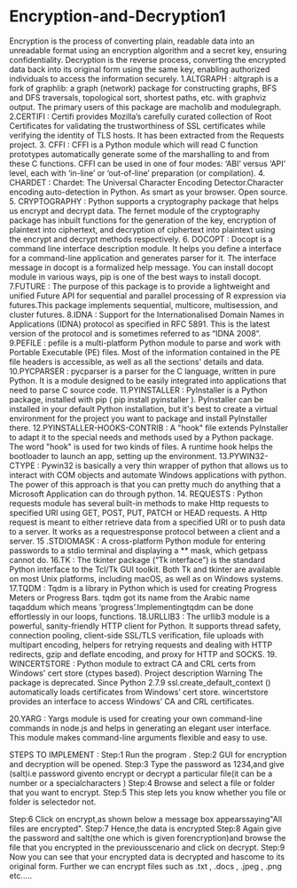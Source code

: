 # Encryption-and-Decryption1
Encryption is the process of converting plain, readable data into an unreadable format using an encryption algorithm and a secret key, ensuring confidentiality. Decryption is the reverse process, converting the encrypted data back into its original form using the same key, enabling authorized individuals to access the information securely.
1.ALTGRAPH :
altgraph is a fork of graphlib: a graph (network) package for constructing graphs, BFS and DFS traversals, topological sort, shortest paths, etc. with graphviz output. 
The primary users of this package are macholib and modulegraph. 
2.CERTIFI :
Certifi provides Mozilla’s carefully curated collection of Root Certificates for validating the trustworthiness of SSL certificates while verifying the identity of TLS hosts. It has been extracted from the Requests project.
3.	CFFI :
 CFFI is a Python module which will read C function prototypes automatically generate some of the marshalling to and from these C functions. 
CFFI can be used in one of four modes: ‘ABI’ versus ‘API’ level, each with ‘in-line’ or ‘out-of-line’ preparation (or compilation). 
4.	CHARDET :
Chardet: The Universal Character Encoding Detector.Character encoding auto-detection in Python. As smart as your browser. Open source. 
5.	CRYPTOGRAPHY :
Python supports a cryptography package that helps us encrypt and decrypt data. The fernet module of the cryptography package has inbuilt functions for the generation of the key, encryption of plaintext into ciphertext, and decryption of ciphertext into plaintext using the encrypt and decrypt methods respectively. 
6.	DOCOPT :
Docopt is a command line interface description module. It helps you define a interface for a command-line application and generates parser for it. The interface message in docopt is a formalized help message. 
You can install docopt module in various ways, pip is one of the best ways to install docopt. 
7.FUTURE :
    The purpose of this package is to provide a lightweight and unified Future API for sequential and parallel processing of R expression via futures.This package implements sequential, multicore, multisession, and cluster futures. 
8.IDNA :
      Support for the Internationalised Domain Names in Applications (IDNA) protocol as specified in RFC 5891. This is the latest version of the protocol and is sometimes referred to as “IDNA 2008”. 
9.PEFILE :
pefile is a multi-platform Python module to parse and work with Portable Executable (PE) files. Most of the information contained in the PE file headers is accessible, as well as all the sections' details and data. 
10.PYCPARSER :
pycparser is a parser for the C language, written in pure Python. It is a module designed to be easily integrated into applications that need to parse C source code. 
11.PYINSTALLER :
PyInstaller is a Python package, installed with pip ( pip install pyinstaller ). PyInstaller can be installed in your default Python installation, but it's best to create a virtual environment for the project you want to package and install PyInstaller there. 
12.PYINSTALLER-HOOKS-CONTRIB :
A "hook" file extends PyInstaller to adapt it to the special needs and methods used by a Python package. The word "hook" is used for two kinds of files. A runtime hook helps the bootloader to launch an app, setting up the environment. 
13.PYWIN32-CTYPE :
Pywin32 is basically a very thin wrapper of python that allows us to interact with COM objects and automate Windows applications with python. The power of this approach is that you can pretty much do anything that a Microsoft Application can do through python. 
14. REQUESTS :
Python requests module has several built-in methods to make Http requests to specified URI using GET, POST, PUT, PATCH or HEAD requests. A Http request is meant to either retrieve data from a specified URI or to push data to a server. It works as a requestresponse protocol between a client and a server. 
15 .STDIOMASK : 
     A cross-platform Python module for entering passwords to a stdio terminal and displaying a ** mask, which getpass cannot do. 
16.TK  :
     The tkinter package (“Tk interface”) is the standard Python interface to the Tcl/Tk GUI toolkit. Both Tk and tkinter are available on most Unix platforms, including macOS, as well as on Windows systems. 
17.TQDM :
Tqdm is a library in Python which is used for creating Progress Meters or Progress Bars. tqdm got its name from the Arabic name taqaddum which means ‘progress’.Implementingtqdm can be done effortlessly in our loops, functions. 
18.URLLIB3 :
     The urllib3 module is a powerful, sanity-friendly HTTP client for 
Python. It supports thread safety, connection pooling, client-side SSL/TLS verification, file uploads with multipart encoding, helpers for retrying requests and dealing with HTTP redirects, gzip and deflate encoding, and proxy for HTTP and SOCKS. 
19. WINCERTSTORE :
     Python module to extract CA and CRL certs from Windows' cert store (ctypes based). Project description Warning The package is deprecated. Since Python 2.7.9 ssl.create_default_context () automatically loads certificates from Windows’ cert store. wincertstore provides an interface to access Windows’ CA and CRL 
certificates. 

20.YARG :
Yargs module is used for creating your own command-line commands in node.js and helps in generating an elegant user interface. This module makes command-line arguments flexible and easy to use. 

STEPS TO IMPLEMENT :
Step:1 Run the program .
Step:2 GUI for encryption and decryption will be opened.
Step:3 Type the password as 1234,and give (salt)i.e password givento encrypt or decrypt a particular file(it can be a number or a specialcharacters )
Step:4 Browse and select a file or folder that you want to encrypt.
Step:5 This step lets you know whether you file or folder is selectedor not.

Step:6 Click on encrypt,as shown below a message box appearssaying"All files are encrypted".
Step:7 Hence,the data is encrypted
Step:8 Again give the password and salt(the one which is given forencryption)and browse the file that you encrypted in the previousscenario and click on decrypt.
Step:9 Now you can see that your encrypted data is decrypted and hascome to its original form.
Further we can encrypt files such as .txt , .docs , .jpeg , .png etc..... 
